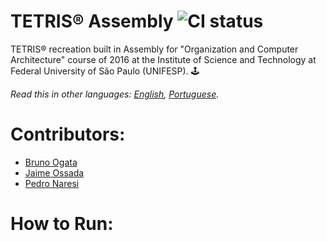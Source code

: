 # TETRIS® Assembly ![CI status](https://img.shields.io/badge/build-passing-brightgreen.svg)
TETRIS® recreation built in Assembly for "Organization and Computer Architecture" course of 2016 at the Institute of Science and Technology at Federal University of São Paulo (UNIFESP). 🕹️

*Read this in other languages: [English](README.md), [Portuguese](README.pt-BR.md).*

# Contributors:
- [Bruno Ogata](https://github.com/brunoogata)
- [Jaime Ossada](https://github.com/JaimeJnior)
- [Pedro Naresi](https://github.com/pedronaresi)

# How to Run:
